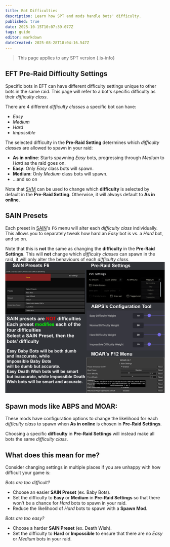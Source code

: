 ```yaml
---
title: Bot Difficulties
description: Learn how SPT and mods handle bots' difficulty.
published: true
date: 2025-10-15T10:07:39.077Z
tags: guide
editor: markdown
dateCreated: 2025-08-28T18:04:16.547Z
---
```


> This page applies to any SPT version
{.is-info}

## EFT Pre-Raid Difficulty Settings
Specific bots in EFT can have different difficulty settings unique to other bots in the same raid. This page will refer to a bot's specific difficulty as their *difficulty class*.

There are 4 different *difficulty classes* a specific bot can have:
- *Easy*
- *Medium*
- *Hard*
- *Impossible*

The selected difficulty in the **Pre-Raid Setting** determines which *difficulty classes* are allowed to spawn in your raid:
- **As in online**: Starts spawning *Easy* bots, progressing through *Medium* to *Hard* as the raid goes on.
- **Easy**: Only *Easy* class bots will spawn.
- **Medium**: Only *Medium* class bots will spawn.
- ...and so on

Note that [SVM](https://forge.sp-tarkov.com/mod/236/server-value-modifier-svm) can be used to change which **difficulty** is selected by default in the **Pre-Raid Setting**. Otherwise, it will always default to **As in online**.

## SAIN Presets
Each preset in [SAIN](https://forge.sp-tarkov.com/mod/791/sain-solarints-ai-modifications-full-ai-combat-system-replacement)'s <kbd>F6</kbd> menu will alter each *difficulty class* individually. This allows you to separately tweak how hard an *Easy* bot is vs. a *Hard* bot, and so on.

Note that this is **not** the same as changing the **difficulty** in the **Pre-Raid Settings**. This will **not** change which *difficulty classes* can spawn in the raid, it will only alter the behaviours of each *difficulty class*.
&nbsp;
<img src="/sain_presets_v2.png" alt="SAIN Presets" width=600 style="display: block; margin: 0 auto;">

## Spawn mods like ABPS and MOAR:
These mods have configuration options to change the likelihood for each *difficulty class* to spawn when **As in online** is chosen in **Pre-Raid Settings**.

Choosing a specific **difficulty** in **Pre-Raid Settings** will instead make all bots the same *difficulty class*.

## What does this mean for me?
Consider changing settings in multiple places if you are unhappy with how difficult your game is:

*Bots are too difficult?*
- Choose an easier **SAIN Preset** (ex. Baby Bots).
- Set the difficulty to **Easy** or **Medium** in **Pre-Raid Settings** so that there won't be a chance for *Hard* bots to spawn in your raid.
- Reduce the likelihood of *Hard* bots to spawn with a **Spawn Mod**.

*Bots are too easy?*
- Choose a harder **SAIN Preset** (ex. Death Wish).
- Set the difficulty to **Hard** or **Impossible** to ensure that there are no *Easy* or *Medium* bots in your raid.